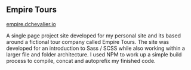 ## Empire Tours

[empire.dchevalier.io](https://empire.dchevalier.io)

A single page project site developed for my personal site and its based around a fictional tour company called Empire Tours. The site was developed for an introduction to Sass / SCSS while also working within a larger file and folder architecture. I used NPM to work up a simple build process to compile, concat and autoprefix my finished code.